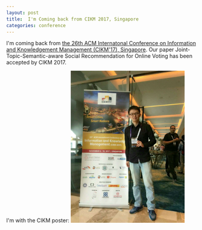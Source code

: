 ```yaml
---
layout: post
title:  I'm Coming back from CIKM 2017, Singapore
categories: conference
---
```


I'm coming back from [the 26th ACM Internatonal Conference on Information and Knowledgement Management (CIKM'17), Singapore](http://cikm2017.org/). Our paper Joint-Topic-Semantic-aware Social Recommendation for Online Voting has been accepted by CIKM 2017.

I'm with the CIKM poster:
<img src="pic/2017-11-17-conference-poster.jpg" width = "60%" />
